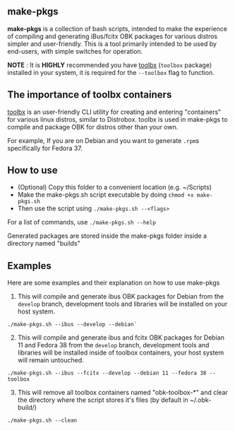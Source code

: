 ## make-pkgs

**make-pkgs** is a collection of bash scripts, intended to make the experience of compiling and generating iBus/fcitx OBK packages for various distros simpler and user-friendly.
This is a tool primarily intended to be used by end-users, with simple switches for operation.

**NOTE** : It is **HIGHLY** recommended you have [toolbx](https://containertoolbx.org/) (`toolbox` package) installed in your system, it is required for the `--toolbox` flag to function.

## The importance of toolbx containers

[toolbx](https://containertoolbx.org/) is an user-friendly CLI utility for creating and entering "containers" for various linux distros, similar to Distrobox.
toolbx is used in make-pkgs to compile and package OBK for distros other than your own.

For example, If you are on Debian and you want to generate `.rpm`s specifically for Fedora 37.

## How to use

- (Optional) Copy this folder to a convenient location (e.g. ~/Scripts)
- Make the make-pkgs.sh script executable by doing `chmod +x make-pkgs.sh`
- Then use the script using `./make-pkgs.sh --<flags>`

For a list of commands, use `./make-pkgs.sh --help`

Generated packages are stored inside the make-pkgs folder inside a directory named "builds"

## Examples

Here are some examples and their explanation on how to use make-pkgs

1. This will compile and generate ibus OBK packages for Debian from the `develop` branch, development tools and libraries will be installed on your host system.
```
./make-pkgs.sh --ibus --develop --debian`
```

2. This will compile and generate ibus and fcitx OBK packages for Debian 11 and Fedora 38 from the `develop` branch, development tools and libraries will be installed inside of toolbox containers, your host system will remain untouched.
```
./make-pkgs.sh --ibus --fcitx --develop --debian 11 --fedora 38 --toolbox
```

3. This will remove all toolbox containers named "obk-toolbox-*" and clear the directory where the script stores it's files (by default in ~/.obk-build/)
```
./make-pkgs.sh --clean
```
